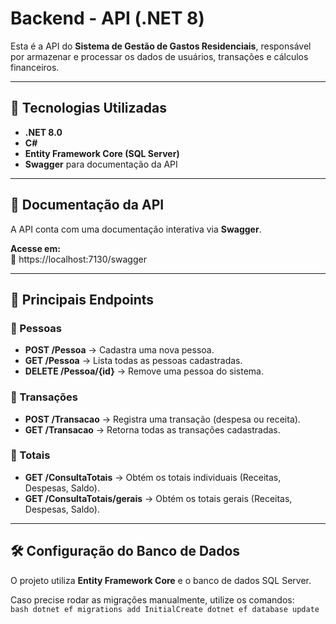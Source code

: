 # Backend - API (.NET 8)

Esta é a API do **Sistema de Gestão de Gastos Residenciais**, responsável por armazenar e processar os dados de usuários, transações e cálculos financeiros.

---

## 📌 Tecnologias Utilizadas
- **.NET 8.0**
- **C#**
- **Entity Framework Core (SQL Server)**
- **Swagger** para documentação da API

---

## 📖 Documentação da API
A API conta com uma documentação interativa via **Swagger**.

**Acesse em:**  
🔗 https://localhost:7130/swagger

---

## 🔗 Principais Endpoints

### 🔹 Pessoas
- **POST /Pessoa** → Cadastra uma nova pessoa.
- **GET /Pessoa** → Lista todas as pessoas cadastradas.
- **DELETE /Pessoa/{id}** → Remove uma pessoa do sistema.

### 🔹 Transações
- **POST /Transacao** → Registra uma transação (despesa ou receita).
- **GET /Transacao** → Retorna todas as transações cadastradas.

### 🔹 Totais
- **GET /ConsultaTotais** → Obtém os totais individuais (Receitas, Despesas, Saldo).
- **GET /ConsultaTotais/gerais** → Obtém os totais gerais (Receitas, Despesas, Saldo).

---

## 🛠️ Configuração do Banco de Dados

O projeto utiliza **Entity Framework Core** e o banco de dados SQL Server.  

Caso precise rodar as migrações manualmente, utilize os comandos:  
    ```bash
    dotnet ef migrations add InitialCreate
    dotnet ef database update
    ```

